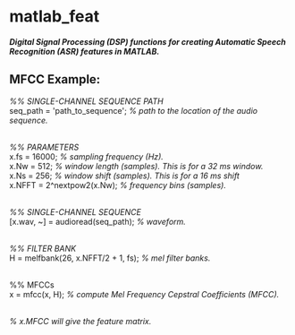 # matlab_feat
##### Digital Signal Processing (DSP) functions for creating Automatic Speech Recognition (ASR) features in MATLAB.

## MFCC Example:

*%% SINGLE-CHANNEL SEQUENCE PATH* <br />
seq_path = 'path_to_sequence'; *% path to the location of the audio sequence.* <br /> <br />

*%% PARAMETERS* <br />
x.fs = 16000; *% sampling frequency (Hz).* <br />
x.Nw = 512; *% window length (samples). This is for a 32 ms window.* <br />
x.Ns = 256; *% window shift (samples). This is for a 16 ms shift* <br />
x.NFFT = 2^nextpow2(x.Nw); *% frequency bins (samples).* <br /> <br />

*%% SINGLE-CHANNEL SEQUENCE* <br />
[x.wav, ~] = audioread(seq_path); *% waveform.* <br /> <br />

*%% FILTER BANK* <br />
H = melfbank(26, x.NFFT/2 + 1, fs); *% mel filter banks.* <br /> <br />

%% MFCCs <br />
x = mfcc(x, H); *% compute Mel Frequency Cepstral Coefficients (MFCC).* <br /> <br />

*% x.MFCC will give the feature matrix.* <br />
